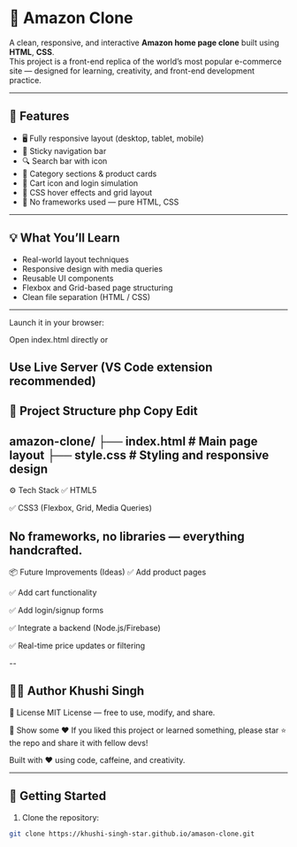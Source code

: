 
# 🛒 Amazon Clone

A clean, responsive, and interactive **Amazon home page clone** built using **HTML**, **CSS**.  
This project is a front-end replica of the world’s most popular e-commerce site — designed for learning, creativity, and front-end development practice.

---

## 🌟 Features

- 🖥️ Fully responsive layout (desktop, tablet, mobile)
- 🧭 Sticky navigation bar
- 🔍 Search bar with icon
- 🧾 Category sections & product cards
- 🛒 Cart icon and login simulation
- 🎨 CSS hover effects and grid layout
- 🚫 No frameworks used — pure HTML, CSS 

---

## 💡 What You’ll Learn

- Real-world layout techniques
- Responsive design with media queries
- Reusable UI components
- Flexbox and Grid-based page structuring
- Clean file separation (HTML / CSS)

---

Launch it in your browser:

Open index.html directly
or

Use Live Server (VS Code extension recommended)
---

📁 Project Structure
php
Copy
Edit
---
amazon-clone/
├── index.html        # Main page layout
├── style.css         # Styling and responsive design
---
⚙️ Tech Stack
✅ HTML5

✅ CSS3 (Flexbox, Grid, Media Queries)

No frameworks, no libraries — everything handcrafted.
---

📦 Future Improvements (Ideas)
✅ Add product pages

✅ Add cart functionality

✅ Add login/signup forms

✅ Integrate a backend (Node.js/Firebase)

✅ Real-time price updates or filtering

--

👩‍💻 Author
Khushi Singh
---

📜 License
MIT License — free to use, modify, and share.

🌟 Show some ❤️
If you liked this project or learned something,
please star ⭐ the repo and share it with fellow devs!

Built with ❤️ using code, caffeine, and creativity.

---
## 🚀 Getting Started

1. Clone the repository:
```bash
git clone https://khushi-singh-star.github.io/amason-clone.git

